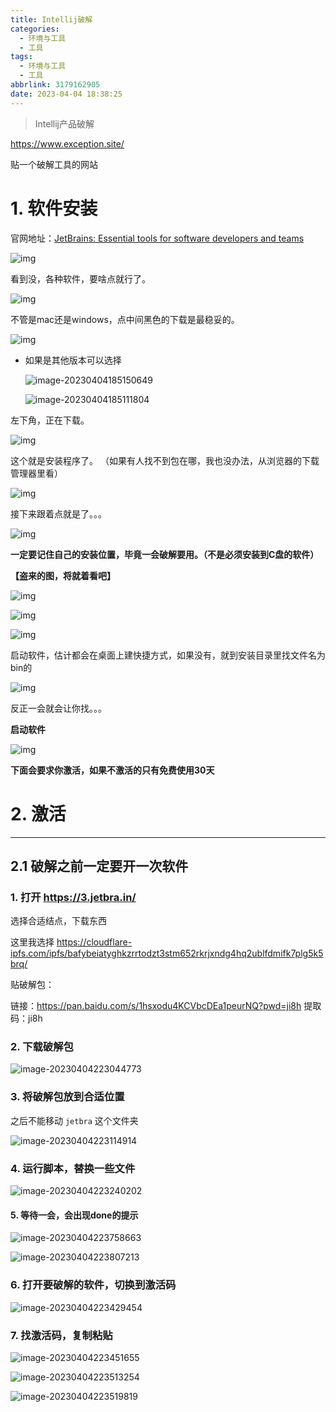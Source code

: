 ```yaml
---
title: Intellij破解
categories:
  - 环境与工具
  - 工具
tags:
  - 环境与工具
  - 工具
abbrlink: 3179162905
date: 2023-04-04 18:38:25
---
```


> Intellij产品破解

https://www.exception.site/

贴一个破解工具的网站

<!--more-->

# 1. 软件安装

官网地址：[JetBrains: Essential tools for software developers and teams](https://www.jetbrains.com/)

![img](4-Intellij破解/70-168060526138924.png)

看到没，各种软件，要啥点就行了。

![img](4-Intellij破解/70-16806049760621.png)

不管是mac还是windows，点中间黑色的下载是最稳妥的。

![img](4-Intellij破解/70-16806049760622.png)![点击并拖拽以移动](data:image/gif;base64,R0lGODlhAQABAPABAP///wAAACH5BAEKAAAALAAAAAABAAEAAAICRAEAOw==)

- 如果是其他版本可以选择

  ![image-20230404185150649](4-Intellij破解/image-20230404185150649.png)

  ![image-20230404185111804](4-Intellij破解/image-20230404185111804.png)

左下角，正在下载。

![img](4-Intellij破解/70-16806049760623.png)

 这个就是安装程序了。 （如果有人找不到包在哪，我也没办法，从浏览器的下载管理器里看）

![img](4-Intellij破解/70-16806049760624.png)

接下来跟着点就是了。。。 

![img](4-Intellij破解/20161210160132489.png)

**一定要记住自己的安装位置，毕竟一会破解要用。（不是必须安装到C盘的软件）** 

**【盗来的图，将就着看吧】**

![img](4-Intellij破解/20161210160456665.png)

![img](4-Intellij破解/20161210160612480.png)

![img](4-Intellij破解/20161210160731059.png)

启动软件，估计都会在桌面上建快捷方式，如果没有，就到安装目录里找文件名为bin的

![img](4-Intellij破解/70-16806049760635.png)

反正一会就会让你找。。。

**启动软件**

![img](4-Intellij破解/20161210160840030.png)

**下面会要求你激活，如果不激活的只有免费使用30天**

# 2. 激活

------

## 2.1 破解之前一定要开一次软件

### 1. 打开 https://3.jetbra.in/

选择合适结点，下载东西

这里我选择 https://cloudflare-ipfs.com/ipfs/bafybeiatyghkzrrtodzt3stm652rkrjxndg4hq2ublfdmifk7plg5k5brq/

贴破解包：

链接：https://pan.baidu.com/s/1hsxodu4KCVbcDEa1peurNQ?pwd=ji8h 
提取码：ji8h 

### 2. 下载破解包

![image-20230404223044773](4-Intellij破解/image-20230404223044773.png)

### 3. 将破解包放到合适位置

之后不能移动 `jetbra` 这个文件夹

![image-20230404223114914](4-Intellij破解/image-20230404223114914.png)

### 4. 运行脚本，替换一些文件

![image-20230404223240202](4-Intellij破解/image-20230404223240202.png)

#### 5. 等待一会，会出现done的提示

![image-20230404223758663](4-Intellij破解/image-20230404223758663.png)

![image-20230404223807213](4-Intellij破解/image-20230404223807213.png)

### 6. 打开要破解的软件，切换到激活码

![image-20230404223429454](4-Intellij破解/image-20230404223429454.png)

### 7. 找激活码，复制粘贴

![image-20230404223451655](4-Intellij破解/image-20230404223451655.png)

![image-20230404223513254](4-Intellij破解/image-20230404223513254.png)

![image-20230404223519819](4-Intellij破解/image-20230404223519819.png)